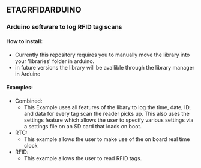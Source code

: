 ## ETAGRFIDARDUINO
### Arduino software to log RFID tag scans
#### How to install:
- Currently this repository requires you to manually move the library into your 'libraries' folder in arduino.
- in future versions the library will be availible through the library manager in Arduino
#### Examples:
- Combined:
    - This Example uses all features of the libary to log the time, date, ID, and data for every tag scan the reader picks up. This also uses the settings feature which allows the user to specify various settings via a settings file on an SD card that loads on boot.
- RTC:
    - This example allows the user to make use of the on board real time clock
- RFID: 
    - This example allows the user to read RFID tags.
